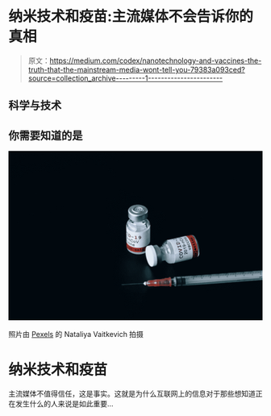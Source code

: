# 纳米技术和疫苗:主流媒体不会告诉你的真相

> 原文：<https://medium.com/codex/nanotechnology-and-vaccines-the-truth-that-the-mainstream-media-wont-tell-you-79383a093ced?source=collection_archive---------1----------------------->

## 科学与技术

## 你需要知道的是

![](img/6e8e1474e27e8b8c9c42e4c7eba1f0f4.png)

照片由 [Pexels](https://www.pexels.com/photo/covid-19-vaccine-in-vials-and-injection-5863389/?utm_content=attributionCopyText&utm_medium=referral&utm_source=pexels) 的 Nataliya Vaitkevich 拍摄

# 纳米技术和疫苗

主流媒体不值得信任，这是事实。这就是为什么互联网上的信息对于那些想知道正在发生什么的人来说是如此重要…